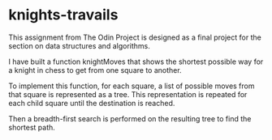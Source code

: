 # knights-travails

This assignment from The Odin Project is designed as a final project for the section on data structures and algorithms.  

I have built a function knightMoves that shows the shortest possible way for a knight in chess to get from one square to another.

To implement this function, for each square, a list of possible moves from that square is represented as a tree.  This representation is repeated for each child square until the destination is reached.  

Then a breadth-first search is performed on the resulting tree to find the shortest path.  